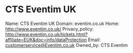 
# CTS Eventim UK

Name: CTS Eventim UK
Domain: eventim.co.uk
Home: http://www.eventim.co.uk/
Privacy_policy: http://www.eventim.co.uk/tickets.html?affiliate=EUK&doc=info/dataProtection
Email: customerservice@Eventim.co.uk
Owned_by: CTS Eventim
